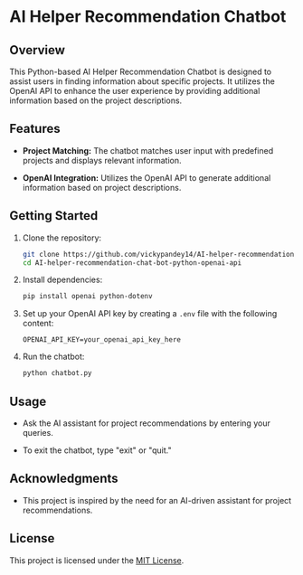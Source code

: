 # AI Helper Recommendation Chatbot

## Overview

This Python-based AI Helper Recommendation Chatbot is designed to assist users in finding information about specific projects. It utilizes the OpenAI API to enhance the user experience by providing additional information based on the project descriptions.

## Features

- **Project Matching:** The chatbot matches user input with predefined projects and displays relevant information.

- **OpenAI Integration:** Utilizes the OpenAI API to generate additional information based on project descriptions.

## Getting Started

1. Clone the repository:

   ```bash
   git clone https://github.com/vickypandey14/AI-helper-recommendation-chat-bot-python-openai-api.git
   cd AI-helper-recommendation-chat-bot-python-openai-api
   ```

2. Install dependencies:

   ```bash
   pip install openai python-dotenv
   ```

3. Set up your OpenAI API key by creating a `.env` file with the following content:

   ```dotenv
   OPENAI_API_KEY=your_openai_api_key_here
   ```

4. Run the chatbot:

   ```bash
   python chatbot.py
   ```

## Usage

- Ask the AI assistant for project recommendations by entering your queries.

- To exit the chatbot, type "exit" or "quit."

## Acknowledgments

- This project is inspired by the need for an AI-driven assistant for project recommendations.

## License

This project is licensed under the [MIT License](LICENSE).
```